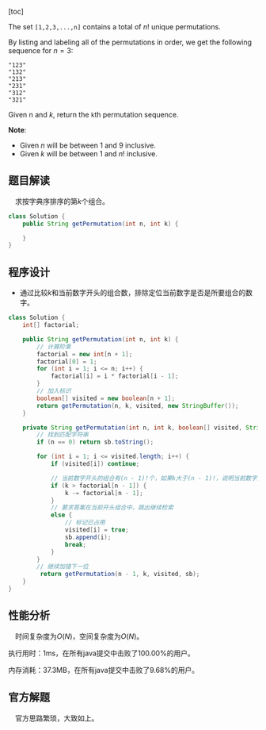 [toc]

The set `[1,2,3,...,n]` contains a total of $n!$ unique permutations.

By listing and labeling all of the permutations in order, we get the following sequence for $n = 3$:

```
"123"
"132"
"213"
"231"
"312"
"321"
```

Given n and $k$, return the `k`th permutation sequence.



**Note**:

* Given $n$ will be between $1$ and $9$ inclusive.
* Given $k$ will be between $1$ and $n!$ inclusive.



## 题目解读

&emsp;求按字典序排序的第$k$个组合。

```java
class Solution {
    public String getPermutation(int n, int k) {

    }
}
```

## 程序设计

* 通过比较$k$和当前数字开头的组合数，排除定位当前数字是否是所要组合的数字。

```java
class Solution {
    int[] factorial;

    public String getPermutation(int n, int k) {
        // 计算阶乘
        factorial = new int[n + 1];
        factorial[0] = 1;
        for (int i = 1; i <= n; i++) {
            factorial[i] = i * factorial[i - 1];
        }
        // 加入标识
        boolean[] visited = new boolean[n + 1];
        return getPermutation(n, k, visited, new StringBuffer());
    }

    private String getPermutation(int n, int k, boolean[] visited, StringBuffer sb) {
        // 找到匹配字符串
        if (n == 0) return sb.toString();

        for (int i = 1; i <= visited.length; i++) {
            if (visited[i]) continue;

            // 当前数字开头的组合有(n - 1)!个，如果k大于(n - 1)!，说明当前数字开头组合不满足要求
            if (k > factorial[n - 1]) {
                k -= factorial[n - 1];
            } 
            // 要求答案在当前开头组合中，跳出继续检索
            else {
                // 标记已占用
                visited[i] = true;
                sb.append(i);
                break;
            }
        }
        // 继续加错下一位
         return getPermutation(n - 1, k, visited, sb);
    }
}
```

## 性能分析

&emsp;时间复杂度为$O(N)$，空间复杂度为$O(N)$。

执行用时：1ms，在所有java提交中击败了100.00%的用户。

内存消耗：37.3MB，在所有java提交中击败了9.68%的用户。

## 官方解题

&emsp;官方思路繁琐，大致如上。